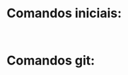 # 
#### 

``` bash
```

# Comandos iniciais:
``` bash
  
```

# Comandos git:
``` bash
  
```
####

``` bash
 
```

# 
``` bash
 
```